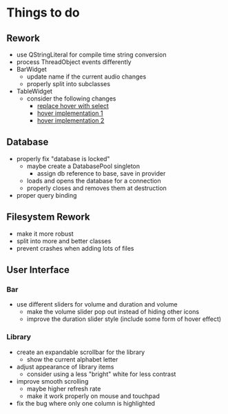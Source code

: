 # Things to do

## Rework
- use QStringLiteral for compile time string conversion
- process ThreadObject events differently
- BarWidget
  - update name if the current audio changes
  - properly split into subclasses
- TableWidget
  - consider the following changes
    - [replace hover with select](https://stackoverflow.com/questions/8644367/how-to-highlight-a-row-in-qtablewidget)
    - [hover implementation 1](https://stackoverflow.com/questions/20565930/qtableview-how-can-i-highlight-the-entire-row-for-mouse-hover)
    - [hover implementation 2](https://stackoverflow.com/questions/23111075/how-to-highlight-the-entire-row-on-mouse-hover-in-qtablewidget-qt5)

## Database
- properly fix "database is locked"
  - maybe create a DatabasePool singleton
    - assign db reference to base, save in provider
  - loads and opens the database for a connection
  - properly closes and removes them at destruction
- proper query binding

## Filesystem Rework
- make it more robust
- split into more and better classes
- prevent crashes when adding lots of files

## User Interface
### Bar
- use different sliders for volume and duration and volume
  - make the volume slider pop out instead of hiding other icons
  - improve the duration slider style (include some form of hover effect)

### Library
- create an expandable scrollbar for the library
  - show the current alphabet letter
- adjust appearance of library items
  - consider using a less "bright" white for less contrast
- improve smooth scrolling
  - maybe higher refresh rate
  - make it work properly on mouse and touchpad
- fix the bug where only one column is highlighted